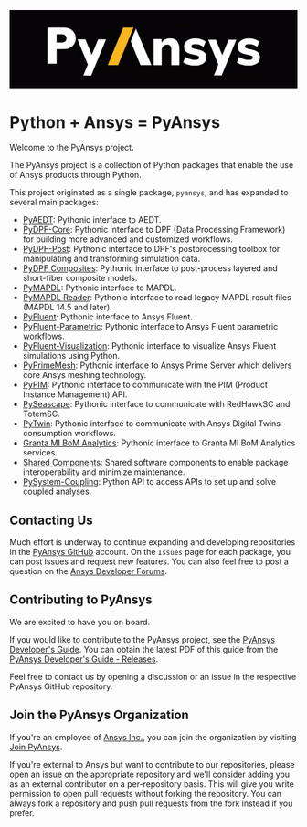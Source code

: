 ﻿![Python at ANSYS Inc](/images/pyansys_dark.png)

# Python + Ansys = PyAnsys

Welcome to the PyAnsys project.

The PyAnsys project is a collection of Python packages that enable the use of
Ansys products through Python.

This project originated as a single package, `pyansys`, and has
expanded to several main packages:

* [PyAEDT](https://aedt.docs.pyansys.com/): Pythonic interface to AEDT.
* [PyDPF-Core](https://dpf.docs.pyansys.com/): Pythonic interface to DPF (Data Processing Framework) for building more advanced and customized workflows.
* [PyDPF-Post](https://post.docs.pyansys.com/): Pythonic interface to DPF's postprocessing toolbox for manipulating and transforming simulation data.
* [PyDPF Composites](https://composites.dpf.docs.pyansys.com): Pythonic interface to post-process layered and short-fiber composite models.
* [PyMAPDL](https://mapdl.docs.pyansys.com/): Pythonic interface to MAPDL.
* [PyMAPDL Reader](https://reader.docs.pyansys.com/): Pythonic interface to read legacy MAPDL result files (MAPDL 14.5 and later).
* [PyFluent](https://fluent.docs.pyansys.com/): Pythonic interface to Ansys Fluent.
* [PyFluent-Parametric](https://parametric.fluent.docs.pyansys.com/): Pythonic interface to Ansys Fluent parametric workflows.
* [PyFluent-Visualization](https://visualization.fluent.docs.pyansys.com): Pythonic interface to visualize Ansys Fluent simulations using Python.
* [PyPrimeMesh](https://prime.docs.pyansys.com/): Pythonic interface to Ansys Prime Server which delivers core Ansys meshing technology.
* [PyPIM](https://pypim.docs.pyansys.com/): Pythonic interface to communicate with the PIM (Product Instance Management) API.
* [PySeascape](https://seascape.docs.pyansys.com/): Pythonic interface to communicate with RedHawkSC and TotemSC.
* [PyTwin](https://twin.docs.pyansys.com/): Pythonic interface to communicate with Ansys Digital Twins consumption workflows.
* [Granta MI BoM Analytics](https://grantami.docs.pyansys.com/): Pythonic interface to Granta MI BoM Analytics services.
* [Shared Components](https://shared.docs.pyansys.com/): Shared software components to enable package interoperability and minimize maintenance.
* [PySystem-Coupling](https://github.com/pyansys/pysystem-coupling): Python API to access APIs to set up and solve coupled analyses.

## Contacting Us

Much effort is underway to continue expanding and developing repositories in the
[PyAnsys GitHub](https://github.com/pyansys/) account. On the ``Issues`` page
for each package, you can post issues and request new features. You can also feel free
to post a question on the [Ansys Developer Forums](https://discuss.ansys.com/).

## Contributing to PyAnsys

We are excited to have you on board.

If you would like to contribute to the PyAnsys project, see the
[PyAnsys Developer's Guide](https://github.com/pyansys/dev-guide). You can
obtain the latest PDF of this guide from the [PyAnsys Developer's Guide - Releases](https://github.com/pyansys/dev-guide/releases).

Feel free to contact us by opening a discussion or an issue in the respective PyAnsys GitHub repository.

## Join the PyAnsys Organization

If you're an employee of [Ansys Inc.](https://www.ansys.com/), you can join the organization by visiting [Join PyAnsys](https://myapps.microsoft.com/signin/8f67c59b-83ac-4318-ae96-f0588382ddc0?tenantId=34c6ce67-15b8-4eff-80e9-52da8be89706).

If you're external to Ansys but want to contribute to our repositories, please open an issue on the appropriate repository and we'll consider adding you as an external contributor on a per-repository basis. This will give you write permission to open pull requests without forking the repository. You can always fork a repository and push pull requests from the fork instead if you prefer.

